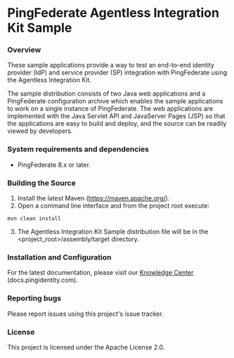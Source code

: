 PingFederate Agentless Integration Kit Sample
======================================================

### Overview

These sample applications provide a way to test an end-to-end identity provider (IdP) and service provider (SP) integration with PingFederate using the Agentless Integration Kit.

The sample distribution consists of two Java web applications and a PingFederate configuration archive which enables the sample applications to work on a single instance of PingFederate. The web applications are implemented with the Java Servlet API and JavaServer Pages (JSP) so that the applications are easy to build and deploy, and the source can be readily viewed by developers.

### System requirements and dependencies

* PingFederate 8.x or later.

### Building the Source

1. Install the latest Maven (https://maven.apache.org/).
2. Open a command line interface and from the project root execute:
```
mvn clean install
```
3. The Agentless Integration Kit Sample distribution file will be in the <project_root>/assembly/target directory.

### Installation and Configuration

For the latest documentation, please visit our [Knowledge Center](https://docs.pingidentity.com/) (docs.pingidentity.com).

### Reporting bugs

Please report issues using this project's issue tracker.

### License

This project is licensed under the Apache License 2.0.
